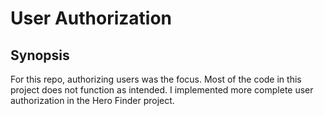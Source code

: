 # User Authorization

## Synopsis

For this repo, authorizing users was the focus. Most of the code in this project does not function as intended. I implemented more complete user authorization in the Hero Finder project.
